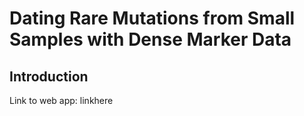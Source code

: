 # Dating Rare Mutations from Small Samples with Dense Marker Data

## Introduction

Link to web app: linkhere


